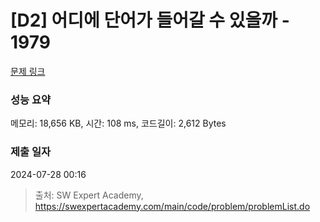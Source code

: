 # [D2] 어디에 단어가 들어갈 수 있을까 - 1979 

[문제 링크](https://swexpertacademy.com/main/code/problem/problemDetail.do?contestProbId=AV5PuPq6AaQDFAUq) 

### 성능 요약

메모리: 18,656 KB, 시간: 108 ms, 코드길이: 2,612 Bytes

### 제출 일자

2024-07-28 00:16



> 출처: SW Expert Academy, https://swexpertacademy.com/main/code/problem/problemList.do